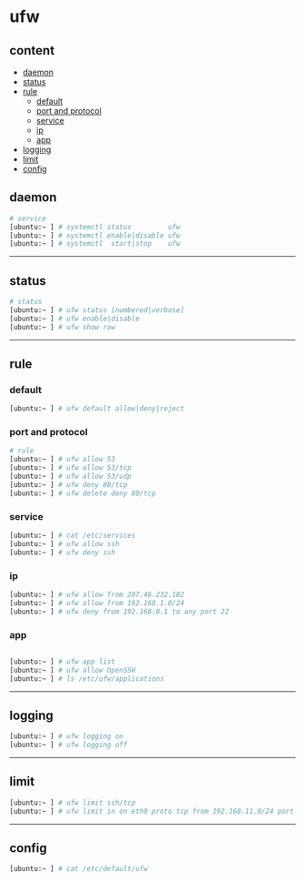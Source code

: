 # ufw

## content

- [daemon](#daemon)
- [status](#status)
- [rule](#rule)
  - [default](#default)
  - [port and protocol](#port-and-protocol)
  - [service](#service)
  - [ip](#ip)
  - [app](#app)
- [logging](#logging)
- [limit](#limit)
- [config](#config)

## daemon

```bash
# service
[ubuntu:~ ] # systemctl status         ufw
[ubuntu:~ ] # systemctl enable|disable ufw
[ubuntu:~ ] # systemctl  start|stop    ufw
```

---

## status

```bash
# status
[ubuntu:~ ] # ufw status [numbered|verbose]
[ubuntu:~ ] # ufw enable|disable
[ubuntu:~ ] # ufw show raw
```

---

## rule

### default

```bash
[ubuntu:~ ] # ufw default allow|deny|reject
```

### port and protocol

```bash
# rule
[ubuntu:~ ] # ufw allow 53
[ubuntu:~ ] # ufw allow 53/tcp
[ubuntu:~ ] # ufw allow 53/udp
[ubuntu:~ ] # ufw deny 80/tcp
[ubuntu:~ ] # ufw delete deny 80/tcp
```

### service

```bash
[ubuntu:~ ] # cat /etc/services
[ubuntu:~ ] # ufw allow ssh
[ubuntu:~ ] # ufw deny ssh
```

### ip

```bash
[ubuntu:~ ] # ufw allow from 207.46.232.182
[ubuntu:~ ] # ufw allow from 192.168.1.0/24
[ubuntu:~ ] # ufw deny from 192.168.0.1 to any port 22
```

### app

```bash

[ubuntu:~ ] # ufw app list
[ubuntu:~ ] # ufw allow OpenSSH
[ubuntu:~ ] # ls /etc/ufw/applications
```

---

## logging

```bash
[ubuntu:~ ] # ufw logging on
[ubuntu:~ ] # ufw logging off
```

---

## limit

```bash
[ubuntu:~ ] # ufw limit ssh/tcp
[ubuntu:~ ] # ufw limit in on eth0 proto tcp from 192.168.11.0/24 port 22
```

---

## config

```bash
[ubuntu:~ ] # cat /etc/default/ufw
```
